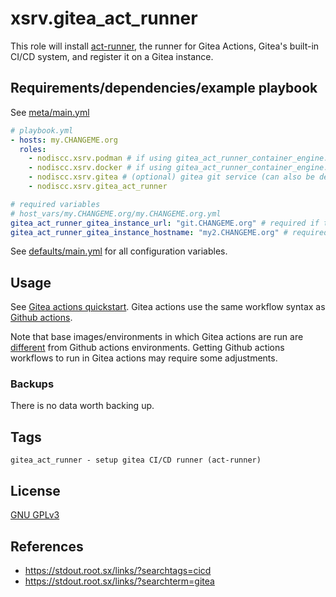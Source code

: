 # xsrv.gitea_act_runner

This role will install [act-runner](https://docs.gitea.com/next/usage/actions/act-runner), the runner for Gitea Actions, Gitea's built-in CI/CD system, and register it on a Gitea instance.

## Requirements/dependencies/example playbook

See [meta/main.yml](meta/main.yml)

```yaml
# playbook.yml
- hosts: my.CHANGEME.org
  roles:
    - nodiscc.xsrv.podman # if using gitea_act_runner_container_engine: "podman" (the default)
    - nodiscc.xsrv.docker # if using gitea_act_runner_container_engine: "docker"
    - nodiscc.xsrv.gitea # (optional) gitea git service (can also be deployed to a different host)
    - nodiscc.xsrv.gitea_act_runner

# required variables
# host_vars/my.CHANGEME.org/my.CHANGEME.org.yml
gitea_act_runner_gitea_instance_url: "git.CHANGEME.org" # required if the runner and gitea instance are on different hosts
gitea_act_runner_gitea_instance_hostname: "my2.CHANGEME.org" # required if the runner and gitea instance are on different hosts
```

See [defaults/main.yml](defaults/main.yml) for all configuration variables.


## Usage

See [Gitea actions quickstart](https://docs.gitea.com/next/usage/actions/quickstart). Gitea actions use the same workflow syntax as [Github actions](https://docs.github.com/en/actions/using-workflows/workflow-syntax-for-github-actions).

Note that base images/environments in which Gitea actions are run are [different](https://docs.gitea.com/next/usage/actions/act-runner#labels) from Github actions environments. Getting Github actions workflows to run in Gitea actions may require some adjustments.


### Backups

There is no data worth backing up.


## Tags

<!--BEGIN TAGS LIST-->
```
gitea_act_runner - setup gitea CI/CD runner (act-runner)
```
<!--END TAGS LIST-->


## License

[GNU GPLv3](../../LICENSE)


## References

- https://stdout.root.sx/links/?searchtags=cicd
- https://stdout.root.sx/links/?searchterm=gitea
